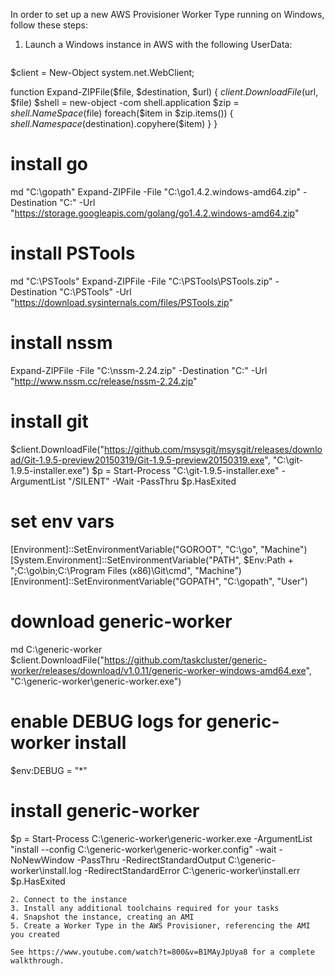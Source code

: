 In order to set up a new AWS Provisioner Worker Type running on Windows, follow these steps:

1. Launch a Windows instance in AWS with the following UserData:

   ```powershell
<powershell>

$client = New-Object system.net.WebClient;

function Expand-ZIPFile($file, $destination, $url)
{
    $client.DownloadFile($url, $file)
    $shell = new-object -com shell.application
    $zip = $shell.NameSpace($file)
    foreach($item in $zip.items())
    {
        $shell.Namespace($destination).copyhere($item)
    }
}

# install go
md "C:\gopath"
Expand-ZIPFile -File "C:\go1.4.2.windows-amd64.zip" -Destination "C:\" -Url "https://storage.googleapis.com/golang/go1.4.2.windows-amd64.zip"

# install PSTools
md "C:\PSTools"
Expand-ZIPFile -File "C:\PSTools\PSTools.zip" -Destination "C:\PSTools" -Url "https://download.sysinternals.com/files/PSTools.zip"

# install nssm
Expand-ZIPFile -File "C:\nssm-2.24.zip" -Destination "C:\" -Url "http://www.nssm.cc/release/nssm-2.24.zip"

# install git
$client.DownloadFile("https://github.com/msysgit/msysgit/releases/download/Git-1.9.5-preview20150319/Git-1.9.5-preview20150319.exe", "C:\git-1.9.5-installer.exe")
$p = Start-Process "C:\git-1.9.5-installer.exe" -ArgumentList "/SILENT" -Wait -PassThru
$p.HasExited

# set env vars
[Environment]::SetEnvironmentVariable("GOROOT", "C:\go", "Machine")
[System.Environment]::SetEnvironmentVariable("PATH", $Env:Path + ";C:\go\bin;C:\Program Files (x86)\Git\cmd", "Machine")
[Environment]::SetEnvironmentVariable("GOPATH", "C:\gopath", "User")

# download generic-worker
md C:\generic-worker
$client.DownloadFile("https://github.com/taskcluster/generic-worker/releases/download/v1.0.11/generic-worker-windows-amd64.exe", "C:\generic-worker\generic-worker.exe")

# enable DEBUG logs for generic-worker install
$env:DEBUG = "*"

# install generic-worker
$p = Start-Process C:\generic-worker\generic-worker.exe -ArgumentList "install --config C:\\generic-worker\\generic-worker.config" -wait -NoNewWindow -PassThru -RedirectStandardOutput C:\generic-worker\install.log -RedirectStandardError C:\generic-worker\install.err
$p.HasExited
</powershell>
   ```
2. Connect to the instance
3. Install any additional toolchains required for your tasks
4. Snapshot the instance, creating an AMI
5. Create a Worker Type in the AWS Provisioner, referencing the AMI you created

See https://www.youtube.com/watch?t=800&v=B1MAyJpUya8 for a complete walkthrough.
